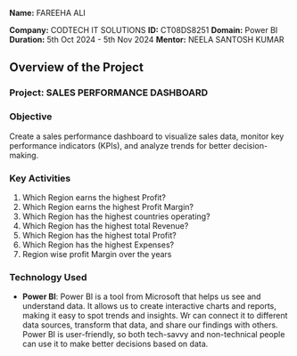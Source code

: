 **Name:** FAREEHA ALI

**Company:** CODTECH IT SOLUTIONS
**ID:** CT08DS8251
**Domain:** Power BI
**Duration:** 5th Oct 2024 - 5th Nov 2024
**Mentor:** NEELA SANTOSH KUMAR

## Overview of the Project

### Project: SALES PERFORMANCE DASHBOARD

### Objective
Create a sales performance dashboard to visualize sales data, monitor key performance indicators (KPIs), and analyze trends for better decision-making.

### Key Activities
1. Which Region earns the highest Profit?
2. Which Region earns the highest Profit Margin?
3.  Which Region has the highest countries operating?
4.  Which Region has the highest total Revenue?
5.  Which Region has the highest total Profit?
6.  Which Region has the highest Expenses?
7.  Region wise profit Margin over the years
   
### Technology Used
- **Power BI**: Power BI is a tool from Microsoft that helps us see and understand data. It allows us to create interactive charts and reports, making it easy to spot trends and insights. Wr can connect it to different data sources, transform that data, and share our findings with others. Power BI is user-friendly, so both tech-savvy and non-technical people can use it to make better decisions based on data.
